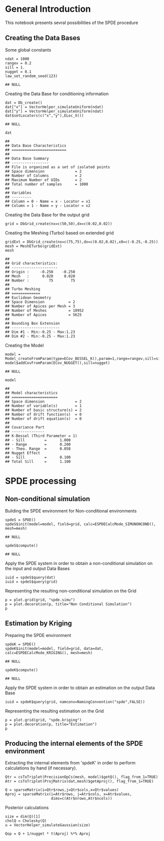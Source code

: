 General Introduction
====================

This notebook presents sevral possibilities of the SPDE procedure

Creating the Data Bases
-----------------------

Some global constants

    ndat = 1000
    rangev = 0.2
    sill = 1.
    nugget = 0.1
    law_set_random_seed(123)

    ## NULL

Creating the Data Base for conditioning information

    dat = Db_create()
    dat["x"] = VectorHelper_simulateUniform(ndat)
    dat["y"] = VectorHelper_simulateUniform(ndat)
    dat$setLocators(c("x","y"),ELoc_X())

    ## NULL

    dat

    ## 
    ## Data Base Characteristics
    ## =========================
    ## 
    ## Data Base Summary
    ## -----------------
    ## File is organized as a set of isolated points
    ## Space dimension              = 2
    ## Number of Columns            = 2
    ## Maximum Number of UIDs       = 2
    ## Total number of samples      = 1000
    ## 
    ## Variables
    ## ---------
    ## Column = 0 - Name = x - Locator = x1
    ## Column = 1 - Name = y - Locator = x2

Creating the Data Base for the output grid

    grid = DbGrid_create(nx=c(50,50),dx=c(0.02,0.02))

Creating the Meshing (Turbo) based on extended grid

    gridExt = DbGrid_create(nx=c(75,75),dx=c(0.02,0.02),x0=c(-0.25,-0.25))
    mesh = MeshETurbo(gridExt)
    mesh

    ## 
    ## Grid characteristics:
    ## ---------------------
    ## Origin :     -0.250    -0.250
    ## Mesh   :      0.020     0.020
    ## Number :         75        75
    ## 
    ## Turbo Meshing
    ## =============
    ## Euclidean Geometry
    ## Space Dimension           = 2
    ## Number of Apices per Mesh = 3
    ## Number of Meshes          = 10952
    ## Number of Apices          = 5625
    ## 
    ## Bounding Box Extension
    ## ----------------------
    ## Dim #1 - Min:-0.25 - Max:1.23
    ## Dim #2 - Min:-0.25 - Max:1.23

Creating the Model

    model = Model_createFromParam(type=ECov_BESSEL_K(),param=1,range=rangev,sill=sill)
    model$addCovFromParam(ECov_NUGGET(),sill=nugget)

    ## NULL

    model

    ## 
    ## Model characteristics
    ## =====================
    ## Space dimension              = 2
    ## Number of variable(s)        = 1
    ## Number of basic structure(s) = 2
    ## Number of drift function(s)  = 0
    ## Number of drift equation(s)  = 0
    ## 
    ## Covariance Part
    ## ---------------
    ## K-Bessel (Third Parameter = 1)
    ## - Sill         =      1.000
    ## - Range        =      0.200
    ## - Theo. Range  =      0.058
    ## Nugget Effect
    ## - Sill         =      0.100
    ## Total Sill     =      1.100

SPDE processing
===============

Non-conditional simulation
--------------------------

Building the SPDE environment for Non-conditional environments

    spdeS = SPDE()
    spdeS$init(model=model, field=grid, calc=ESPDECalcMode_SIMUNONCOND(), mesh=mesh)

    ## NULL

    spdeS$compute()

    ## NULL

Apply the SPDE system in order to obtain a non-conditional simulation on
the input and output Data Bases

    iuid = spdeS$query(dat)
    iuid = spdeS$query(grid)

Representing the resulting non-conditional simulation on the Grid

    p = plot.grid(grid, "spde.simu")
    p = plot.decoration(p, title="Non Conditional Simulation")
    p


Estimation by Kriging
---------------------

Preparing the SPDE environment

    spdeK = SPDE()
    spdeK$init(model=model, field=grid, data=dat, calc=ESPDECalcMode_KRIGING(), mesh=mesh)

    ## NULL

    spdeK$compute()

    ## NULL

Apply the SPDE system in order to obtain an estimation on the output
Data Base

    iuid = spdeK$query(grid, namconv=NamingConvention("spde",FALSE))

Representing the resulting estimation on the Grid

    p = plot.grid(grid, "spde.kriging")
    p = plot.decoration(p, title="Estimation")
    p


Producing the internal elements of the SPDE environment
-------------------------------------------------------

Extracting the internal elements from 'spdeK' in order to perform
calculations by hand (if necessary).

    Qtr = csToTriplet(PrecisionOpCs(mesh, model)$getQ(), flag_from_1=TRUE)
    Atr = csToTriplet(ProjMatrix(dat,mesh)$getAproj(), flag_from_1=TRUE)

    Q = sparseMatrix(i=Qtr$rows,j=Qtr$cols,x=Qtr$values)
    Aproj = sparseMatrix(i=Atr$rows, j=Atr$cols, x=Atr$values,
                         dims=c(Atr$nrows,Atr$ncols))

Posterior calculations

    size = dim(Q)[1]
    cholQ = Cholesky(Q)
    u = VectorHelper_simulateGaussian(size)

    Qop = Q + 1/nugget * t(Aproj) %*% Aproj
